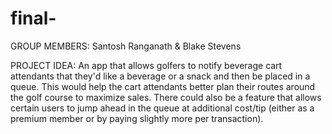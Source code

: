 # final-
GROUP MEMBERS: Santosh Ranganath & Blake Stevens 

PROJECT IDEA: 
An app that allows golfers to notify beverage cart attendants that they'd like a beverage or a snack and then be placed in a queue. This would help the cart attendants better plan their routes around the golf course to maximize sales. There could also be a feature that allows certain users to jump ahead in the queue at additional cost/tip (either as a premium member or by paying slightly more per transaction).